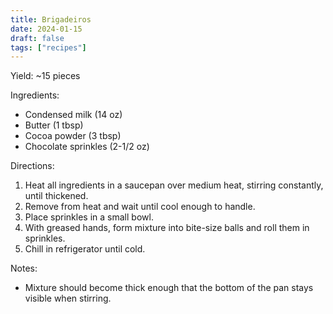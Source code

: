 ```yaml
---
title: Brigadeiros
date: 2024-01-15
draft: false
tags: ["recipes"]
---
```


Yield: ~15 pieces

Ingredients:
- Condensed milk (14 oz)
- Butter (1 tbsp)
- Cocoa powder (3 tbsp)
- Chocolate sprinkles (2-1/2 oz)

Directions:
1) Heat all ingredients in a saucepan over medium heat, stirring constantly, until thickened.
2) Remove from heat and wait until cool enough to handle.
3) Place sprinkles in a small bowl.
4) With greased hands, form mixture into bite-size balls and roll them in sprinkles.
5) Chill in refrigerator until cold.

Notes:
- Mixture should become thick enough that the bottom of the pan stays visible when stirring.
